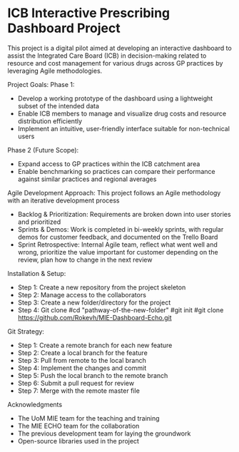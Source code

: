 # ICB Interactive Prescribing Dashboard Project
This project is a digital pilot aimed at developing an interactive dashboard to assist the Integrated Care Board (ICB) in decision-making related to resource and cost management for various drugs across GP practices by leveraging Agile methodologies.

Project Goals:
Phase 1:
- Develop a working prototype of the dashboard using a lightweight subset of the intended data
- Enable ICB members to manage and visualize drug costs and resource distribution efficiently
- Implement an intuitive, user-friendly interface suitable for non-technical users

Phase 2 (Future Scope):
- Expand access to GP practices within the ICB catchment area
- Enable benchmarking so practices can compare their performance against similar practices and regional averages

Agile Development Approach:
This project follows an Agile methodology with an iterative development process
- Backlog & Prioritization: Requirements are broken down into user stories and prioritized
- Sprints & Demos: Work is completed in bi-weekly sprints, with regular demos for customer feedback, and documented on the Trello Board
- Sprint Retrospective: Internal Agile team, reflect what went well and wrong, prioritize the value important for customer depending on the review, plan how to change in the next review

Installation & Setup:
- Step 1: Create a new repository from the project skeleton
- Step 2: Manage access to the collaborators
- Step 3: Create a new folder/directory for the project
- Step 4: Git clone
  #cd "pathway-of-the-new-folder"
  #git init
  #git clone https://github.com/Rokevh/MIE-Dashboard-Echo.git

Git Strategy:
- Step 1: Create a remote branch for each new feature
- Step 2: Create a local branch for the feature
- Step 3: Pull from remote to the local branch
- Step 4: Implement the changes and commit 
- Step 5: Push the local branch to the remote branch
- Step 6: Submit a pull request for review
- Step 7: Merge with the remote master file

Acknowledgments
- The UoM MIE team for the teaching and training
- The MIE ECHO team for the collaboration
- The previous development team for laying the groundwork
- Open-source libraries used in the project




  
